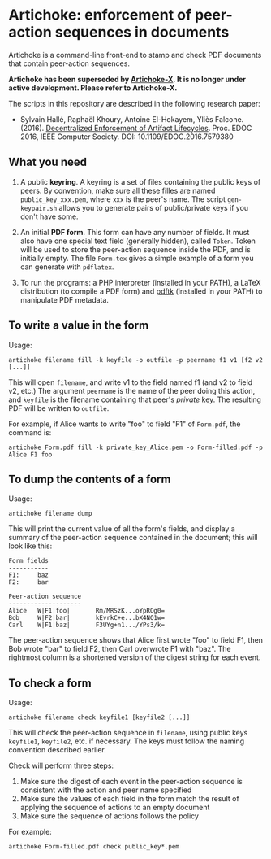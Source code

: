 Artichoke: enforcement of peer-action sequences in documents
============================================================

Artichoke is a command-line front-end to stamp and check PDF documents
that contain peer-action sequences.

**Artichoke has been superseded by [Artichoke-X](https://github.com/liflab/artichoke-x). It is no longer
under active development. Please refer to Artichoke-X.**

The scripts in this repository are described in the following
research paper:

- Sylvain Hallé, Raphaël Khoury, Antoine El-Hokayem, Yliès Falcone.
  (2016). [Decentralized Enforcement of Artifact Lifecycles](https://www.researchgate.net/publication/308863544).
  Proc. EDOC 2016, IEEE Computer Society. DOI: 10.1109/EDOC.2016.7579380

## What you need

1. A public **keyring**. A keyring is a set of files containing the
   public keys of peers. By convention, make sure all these filles
   are named `public_key_xxx.pem`, where `xxx` is the peer's name. The
   script `gen-keypair.sh` allows you to generate pairs of public/private
   keys if you don't have some.

2. An initial **PDF form**. This form can have any number of fields.
   It must also have one special text field (generally hidden), called
   `Token`. Token will be used to store the peer-action sequence inside
   the PDF, and is initially empty. The file `Form.tex` gives a simple
   example of a form you can generate with `pdflatex`.

3. To run the programs: a PHP interpreter (installed in your PATH),
   a LaTeX distribution (to compile a PDF form) and [pdftk](http://pdftk.org)
   (installed in your PATH) to manipulate PDF metadata.

## To write a value in the form

Usage:

    artichoke filename fill -k keyfile -o outfile -p peername f1 v1 [f2 v2 [...]]

This will open `filename`, and write v1 to the field named f1 (and v2 to
field v2, etc.) The argument `peername` is the name of the peer doing this
action, and `keyfile` is the filename containing that peer's *private* key.
The resulting PDF will be written to `outfile`.

For example, if Alice wants to write "foo" to field "F1" of `Form.pdf`, the
command is:

    artichoke Form.pdf fill -k private_key_Alice.pem -o Form-filled.pdf -p Alice F1 foo

## To dump the contents of a form

Usage:

    artichoke filename dump

This will print the current value of all the form's fields, and display a
summary of the peer-action sequence contained in the document; this will look
like this:

	Form fields
	-----------
	F1:     baz
	F2:     bar
	
	Peer-action sequence
	--------------------
	Alice   W|F1|foo|       Rm/MRSzK...oYpROg0=
	Bob     W|F2|bar|       kEvrkC+e...bX4NO1w=
	Carl    W|F1|baz|       F3UYg+n1.../YPs3/k=

The peer-action sequence shows that Alice first wrote "foo" to field F1, then
Bob wrote "bar" to field F2, then Carl overwrote F1 with "baz". The rightmost
column is a shortened version of the digest string for each event.

## To check a form

Usage:

    artichoke filename check keyfile1 [keyfile2 [...]]

This will check the peer-action sequence in `filename`, using public keys
`keyfile1`, `keyfile2`, etc. if necessary. The keys must follow the naming
convention described earlier.

Check will perform three steps:

1. Make sure the digest of each event in the peer-action sequence is
   consistent with the action and peer name specified
2. Make sure the values of each field in the form match the result of
   applying the sequence of actions to an empty document
3. Make sure the sequence of actions follows the policy

For example:

    artichoke Form-filled.pdf check public_key*.pem